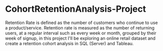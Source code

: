 # CohortRetentionAnalysis-Project
Retention Rate is defined as the number of customers who continue to use a product/service. Retention rate is measured as the number of returning users, at a regular interval such as every week or month, grouped by their week of signup, in this project I'll be exploring an online retail dataset and create a retention cohort analysis in SQL (Server) and Tableau.
